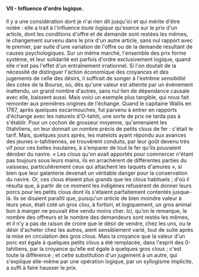 #### VII - Influence d'ordre logique.

Il y a une considération dont je n'ai rien dit jusqu'ici et qui mérite d'être notée : elle a trait à l'influence _toute logique_ qu'exerce sur le prix d'un article, dont les conditions d'offre et de demande sont restées les mêmes, le changement survenu dans le prix d'un autre article, sans nul rapport avec le premier, par suite d'une variation de l'offre ou de la demande résultant de causes psychologiques. Sur un même marché, l'ensemble des prix forme système, et leur solidarité est parfois d'ordre exclusivement logique, quand elle n'est pas l'effet d'un entraînement irrationnel. Si l'on doutait de la nécessité de distinguer l'action économique des croyances et des jugements de celle des désirs, il suffirait de songer à l'extrême _sensibilité_ des cotes de la Bourse, où, dès qu'une valeur est atteinte par un événement inattendu, un grand nombre d'autres, sans nul lien de dépendance causale avec elle, baissent aussi. Mais voici un exemple plus tangible, qui nous fait remonter aux premières origines de l'échange. Quand le capitaine Wallis en 1767, après quelques escarmouches, fut parvenu à entrer en rapports d'échange avec les naturels d'O-tahiti, une sorte de prix ne tarda pas à s'établir. Pour un cochon de grosseur moyenne, qu'amenaient les 0tahitiens, on leur donnait un nombre précis de petits clous de fer : c'était le tarif. Mais, quelques jours après, les matelots ayant répondu aux avances des jeunes o-tahitiennes, se trouvèrent conduits, par leur goût devenu très vif pour ces belles insulaires, à s'emparer de tout le fer qu'ils pouvaient dérober du navire. « Les clous qu'on avait apportés pour commercer n'étant pas toujours sous leurs mains, ils en arrachèrent de différentes parties du vaisseau, particulièrement ceux qui attachent les taquets d'amures », si bien que leur galanterie devenait un véritable danger pour la conservation du navire. Or, ces clous étaient plus grands que les clous habituels ; d'où il résulta que, à partir de ce moment les indigènes refusèrent de donner leurs porcs pour les petits clous dont ils s'étaient parfaitement contentés jusque-là. Ils se disaient paraîtil que, puisqu'un _article_ de bien moindre valeur à leurs yeux, était coté un gros clou, à fortiori, et logiquement, un gros animal bon à manger ne pouvait être vendu moins cher. Ici, qu'on le remarque, le nombre des offreurs et le nombre des demandeurs sont restés les mêmes, et il n'y a pas de raison de croire que le désir de vendre, chez les uns, ou le désir d'acheter chez les autres, aient sensiblement varié, tout de suite après la mise en circulation des gros clous. Mais la croyance que la valeur d'un porc est égale à quelques petits clous a été remplacée, dans l'esprit des 0-tahitiens, par la croyance qu'elle est égale à quelques gros clous ; c'est toute la différence ; et cette substitution d'un jugement à un autre, qui s'explique elle-même par une opération logique, par un syllogisme implicite, a suffi à faire hausser le prix.
